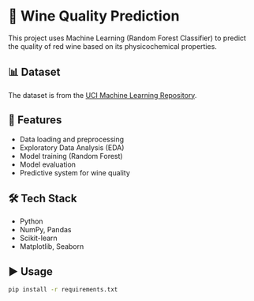 # 🍷 Wine Quality Prediction

This project uses Machine Learning (Random Forest Classifier) to predict the quality of red wine based on its physicochemical properties.  

## 📊 Dataset
The dataset is from the [UCI Machine Learning Repository](https://www.kaggle.com/datasets/uciml/red-wine-quality-cortez-et-al-2009).  

## 🚀 Features
- Data loading and preprocessing
- Exploratory Data Analysis (EDA)
- Model training (Random Forest)
- Model evaluation
- Predictive system for wine quality

## 🛠 Tech Stack
- Python
- NumPy, Pandas
- Scikit-learn
- Matplotlib, Seaborn

## ▶️ Usage
```bash
pip install -r requirements.txt
